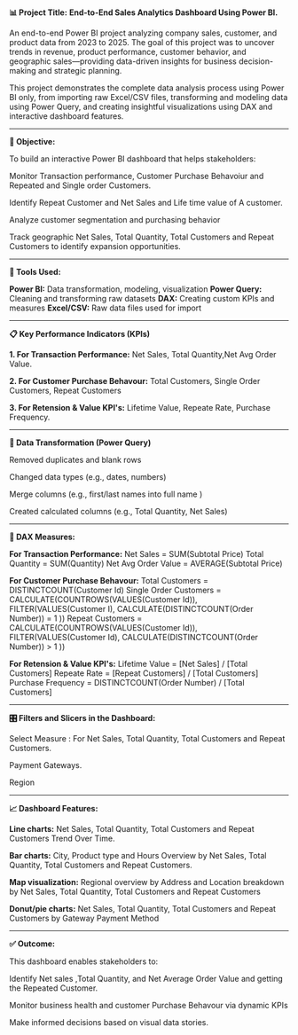 **📊 Project Title:**
**End-to-End Sales Analytics Dashboard Using Power BI.**

An end-to-end Power BI project analyzing company sales, customer, and product data from 2023 to 2025. The goal of this project was to uncover trends in revenue, product performance, customer behavior, and geographic sales—providing data-driven insights for business decision-making and strategic planning.

This project demonstrates the complete data analysis process using Power BI only, from importing raw Excel/CSV files, transforming and modeling data using Power Query, and creating insightful visualizations using DAX and interactive dashboard features.

-----------------------------------------------------------------------------------------------------------------------------------------------------------------------------
**🎯 Objective:**

To build an interactive Power BI dashboard that helps stakeholders:

Monitor Transaction performance, Customer Purchase Behavoiur and Repeated and Single order Customers.

Identify Repeat Customer and Net Sales and Life time value of A customer.

Analyze customer segmentation and purchasing behavior

Track geographic Net Sales, Total Quantity, Total Customers and Repeat Customers  to identify expansion opportunities.


-----------------------------------------------------------------------------------------------------------------------------------------------------------------------------
**🧰 Tools Used:**

**Power BI:**	Data transformation, modeling, visualization
**Power Query:**	Cleaning and transforming raw datasets
**DAX:**	Creating custom KPIs and measures
**Excel/CSV:**	Raw data files used for import

-----------------------------------------------------------------------------------------------------------------------------------------------------------------------------
**📋 Key Performance Indicators (KPIs)**

**1. For Transaction Performance:** Net Sales, Total Quantity,Net Avg Order Value.

**2. For Customer Purchase Behavour:**  Total Customers, Single Order Customers, Repeat Customers 

**3. For Retension & Value KPI's:**  Lifetime Value, Repeate Rate, Purchase Frequency.

-----------------------------------------------------------------------------------------------------------------------------------------------------------------------------
**🧼 Data Transformation (Power Query)**

Removed duplicates and blank rows

Changed data types (e.g., dates, numbers)

Merge columns (e.g., first/last names into full name )

Created calculated columns (e.g., Total Quantity, Net Sales)

-----------------------------------------------------------------------------------------------------------------------------------------------------------------------------
**🧠 DAX Measures:**

**For Transaction Performance:**
Net Sales = SUM(Subtotal Price)
Total Quantity = SUM(Quantity)
Net Avg Order Value = AVERAGE(Subtotal Price)

**For Customer Purchase Behavour:**
Total Customers = DISTINCTCOUNT(Customer Id)
Single Order Customers = CALCULATE(COUNTROWS(VALUES(Customer Id)), FILTER(VALUES(Customer I), CALCULATE(DISTINCTCOUNT(Order Number)) = 1 ))
Repeat Customers = CALCULATE(COUNTROWS(VALUES(Customer Id)), FILTER(VALUES(Customer Id), CALCULATE(DISTINCTCOUNT(Order Number)) > 1 ))

**For Retension & Value KPI's:**
Lifetime Value = [Net Sales] / [Total Customers]
Repeate Rate = [Repeat Customers] / [Total Customers]
Purchase Frequency = DISTINCTCOUNT(Order Number) / [Total Customers]

-----------------------------------------------------------------------------------------------------------------------------------------------------------------------------
**🎛️ Filters and Slicers in the Dashboard:**

Select Measure : For Net Sales, Total Quantity, Total Customers and Repeat Customers.

Payment Gateways.

Region

-----------------------------------------------------------------------------------------------------------------------------------------------------------------------------
**📈 Dashboard Features:**

**Line charts:** Net Sales, Total Quantity, Total Customers and Repeat Customers Trend Over Time.

**Bar charts:** City, Product type and Hours Overview by Net Sales, Total Quantity, Total Customers and Repeat Customers.

**Map visualization:** Regional overview by Address and Location breakdown by Net Sales, Total Quantity, Total Customers and Repeat Customers

**Donut/pie charts:** Net Sales, Total Quantity, Total Customers and Repeat Customers by Gateway Payment Method


-----------------------------------------------------------------------------------------------------------------------------------------------------------------------------
**✅ Outcome:**

This dashboard enables stakeholders to:

Identify Net sales ,Total Quantity, and Net Average Order Value and getting the Repeated Customer.

Monitor business health and  customer Purchase Behavour via dynamic KPIs

Make informed decisions based on visual data stories.
